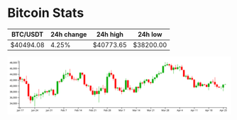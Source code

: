 # Bitcoin Stats

BTC/USDT|24h change|24h high|24h low|
|---|---|---|---|
|$40494.08|4.25%|$40773.65|$38200.00|

<img src="./chart.svg">
